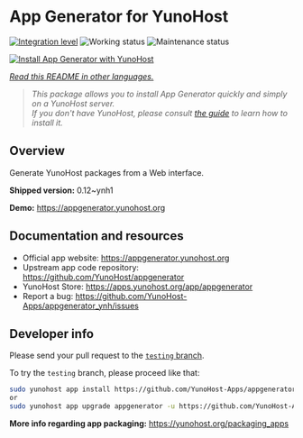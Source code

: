 <!--
N.B.: This README was automatically generated by <https://github.com/YunoHost/apps/tree/master/tools/readme_generator>
It shall NOT be edited by hand.
-->

# App Generator for YunoHost

[![Integration level](https://dash.yunohost.org/integration/appgenerator.svg)](https://ci-apps.yunohost.org/ci/apps/appgenerator/) ![Working status](https://ci-apps.yunohost.org/ci/badges/appgenerator.status.svg) ![Maintenance status](https://ci-apps.yunohost.org/ci/badges/appgenerator.maintain.svg)

[![Install App Generator with YunoHost](https://install-app.yunohost.org/install-with-yunohost.svg)](https://install-app.yunohost.org/?app=appgenerator)

*[Read this README in other languages.](./ALL_README.md)*

> *This package allows you to install App Generator quickly and simply on a YunoHost server.*  
> *If you don't have YunoHost, please consult [the guide](https://yunohost.org/install) to learn how to install it.*

## Overview

Generate YunoHost packages from a Web interface.


**Shipped version:** 0.12~ynh1

**Demo:** <https://appgenerator.yunohost.org>
## Documentation and resources

- Official app website: <https://appgenerator.yunohost.org>
- Upstream app code repository: <https://github.com/YunoHost/appgenerator>
- YunoHost Store: <https://apps.yunohost.org/app/appgenerator>
- Report a bug: <https://github.com/YunoHost-Apps/appgenerator_ynh/issues>

## Developer info

Please send your pull request to the [`testing` branch](https://github.com/YunoHost-Apps/appgenerator_ynh/tree/testing).

To try the `testing` branch, please proceed like that:

```bash
sudo yunohost app install https://github.com/YunoHost-Apps/appgenerator_ynh/tree/testing --debug
or
sudo yunohost app upgrade appgenerator -u https://github.com/YunoHost-Apps/appgenerator_ynh/tree/testing --debug
```

**More info regarding app packaging:** <https://yunohost.org/packaging_apps>
